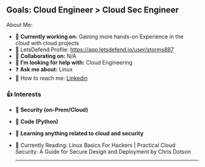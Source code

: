 

## Goals: Cloud Engineer > Cloud Sec Engineer 

About Me:

- 🧪 **Currently working on:** Gaining more hands-on Experience in the cloud with cloud projects
- 🔬 LetsDefend Profile: https://app.letsdefend.io/user/storms887
- 🥼 **Collaborating on:** N/A
- 📐 **I’m looking for help with:** Cloud Engineering
- ❓ **Ask me about:** Linux  
- 📡 How to reach me: [Linkedin](https://www.linkedin.com/in/letrellmcdowell/)



### 👍 Interests 

- 🚀 **Security (on-Prem/Cloud)**
- 🌌 **Code (Python)**
- 🧮 **Learning anything related to cloud and security**
- 📗 Currently Reading: Linux Basics For Hackers | Practical Cloud Security: A Guide for Secure Design and Deployment by Chris Dotson


  ---
